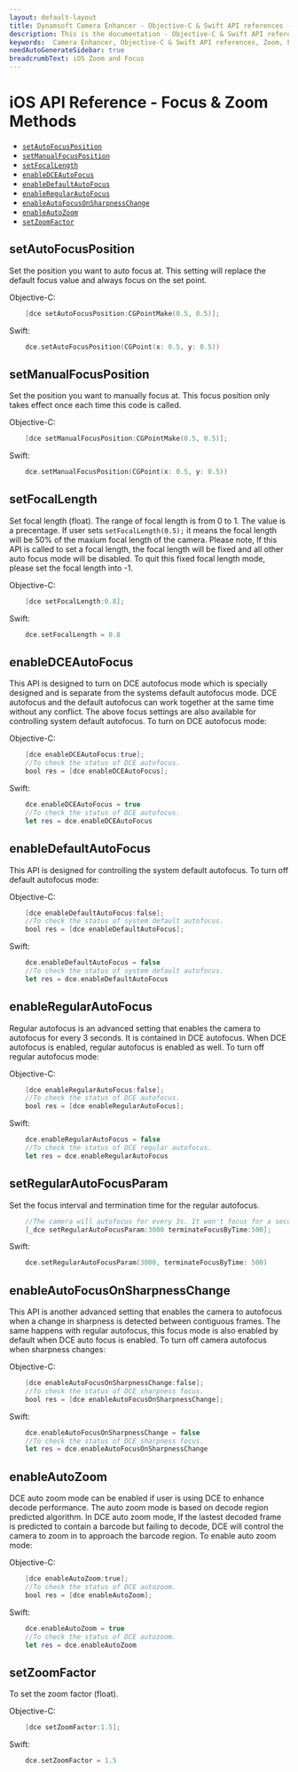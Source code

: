 ```yaml
---
layout: default-layout
title: Dynamsoft Camera Enhancer - Objective-C & Swift API references - Focus & Zoom Setting
description: This is the documentation - Objective-C & Swift API references - Focus & Zoom Setting page of Dynamsoft Camera Enhancer.
keywords:  Camera Enhancer, Objective-C & Swift API references, Zoom, Focus
needAutoGenerateSidebar: true
breadcrumbText: iOS Zoom and Focus
---
```


# iOS API Reference - Focus & Zoom Methods

- [`setAutoFocusPosition`](#setautofocusposition)
- [`setManualFocusPosition`](#setmanualfocusposition)
- [`setFocalLength`](#setfocallength)
- [`enableDCEAutoFocus`](#enabledceautofocus)
- [`enableDefaultAutoFocus`](#enabledefaultautofocus)
- [`enableRegularAutoFocus`](#enableregularautofocus)
- [`enableAutoFocusOnSharpnessChange`](#enableautofocusonsharpnesschange)
- [`enableAutoZoom`](#enableautozoom)
- [`setZoomFactor`](#setzoomfactor)

## setAutoFocusPosition

Set the position you want to auto focus at. This setting will replace the default focus value and always focus on the set point. 

Objective-C:

```objectivec
    [dce setAutoFocusPosition:CGPointMake(0.5, 0.5)];
```

Swift:

```Swift
    dce.setAutoFocusPosition(CGPoint(x: 0.5, y: 0.5))
```

## setManualFocusPosition

Set the position you want to manually focus at. This focus position only takes effect once each time this code is called.

Objective-C:

```objectivec
    [dce setManualFocusPosition:CGPointMake(0.5, 0.5)];
```

Swift:

```Swift
    dce.setManualFocusPosition(CGPoint(x: 0.5, y: 0.5))
```

## setFocalLength

Set focal length (float). The range of focal length is from 0 to 1. The value is a precentage. If user sets `setFocalLength(0.5);` it means the focal length will be 50% of the maxium focal length of the camera. Please note, If this API is called to set a focal length, the focal length will be fixed and all other auto focus mode will be disabled. To quit this fixed focal length mode, please set the focal length into -1.

Objective-C:

```objectivec
    [dce setFocalLength:0.8];
```

Swift:

```Swift
    dce.setFocalLength = 0.8
```

## enableDCEAutoFocus

This API is designed to turn on DCE autofocus mode which is specially designed and is separate from the systems default autofocus mode. DCE autofocus and the default autofocus can work together at the same time without any conflict. The above focus settings are also available for controlling system default autofocus. To turn on DCE autofocus mode:

Objective-C:

```objectivec
    [dce enableDCEAutoFocus:true];
    //To check the status of DCE autofocus.
    bool res = [dce enableDCEAutoFocus];
```

Swift:

```Swift
    dce.enableDCEAutoFocus = true
    //To check the status of DCE autofocus.
    let res = dce.enableDCEAutoFocus
```

## enableDefaultAutoFocus

This API is designed for controlling the system default autofocus. To turn off default autofocus mode:

Objective-C:

```objectivec
    [dce enableDefaultAutoFocus:false];
    //To check the status of system default autofocus.
    bool res = [dce enableDefaultAutoFocus];
```

Swift:

```Swift
    dce.enableDefaultAutoFocus = false
    //To check the status of system default autofocus.
    let res = dce.enableDefaultAutoFocus
```

## enableRegularAutoFocus

Regular autofocus is an advanced setting that enables the camera to autofocus for every 3 seconds. It is contained in DCE autofocus. When DCE autofocus is enabled, regular autofocus is enabled as well. To turn off regular autofocus mode:

Objective-C:

```objectivec
    [dce enableRegularAutoFocus:false];
    //To check the status of DCE autofocus.
    bool res = [dce enableRegularAutoFocus];
```

Swift:

```Swift
    dce.enableRegularAutoFocus = false
    //To check the status of DCE regular autofocus.
    let res = dce.enableRegularAutoFocus
```

## setRegularAutoFocusParam

Set the focus interval and termination time for the regular autofocus.

```objectivec
    //The camera will autofocus for every 3s. It won't focus for a second time within 500ms.
    [_dce setRegularAutoFocusParam:3000 terminateFocusByTime:500];
```

Swift:

```Swift
    dce.setRegularAutoFocusParam(3000, terminateFocusByTime: 500)
```

## enableAutoFocusOnSharpnessChange

This API is another advanced setting that enables the camera to autofocus when a change in sharpness is detected between contiguous frames. The same happens with regular autofocus, this focus mode is also enabled by default when DCE auto focus is enabled. To turn off camera autofocus when sharpness changes:

Objective-C:

```objectivec
    [dce enableAutoFocusOnSharpnessChange:false];
    //To check the status of DCE sharpness focus.
    bool res = [dce enableAutoFocusOnSharpnessChange];
```

Swift:

```Swift
    dce.enableAutoFocusOnSharpnessChange = false
    //To check the status of DCE sharpness focus.
    let res = dce.enableAutoFocusOnSharpnessChange
```

## enableAutoZoom

DCE auto zoom mode can be enabled if user is using DCE to enhance decode performance. The auto zoom mode is based on decode region predicted algorithm. In DCE auto zoom mode, If the lastest decoded frame is predicted to contain a barcode but failing to decode, DCE will control the camera to zoom in to approach the barcode region. To enable auto zoom mode:

Objective-C:

```objectivec
    [dce enableAutoZoom:true];
    //To check the status of DCE autozoom.
    bool res = [dce enableAutoZoom];
```

Swift:

```Swift
    dce.enableAutoZoom = true
    //To check the status of DCE autozoom.
    let res = dce.enableAutoZoom
```

## setZoomFactor

To set the zoom factor (float).

Objective-C:

```objectivec
    [dce setZoomFactor:1.5];
```

Swift:

```Swift
    dce.setZoomFactor = 1.5
```
